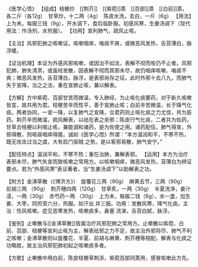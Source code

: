 《医学心悟》
【组成】桔梗炒　[[荆芥]]　[[紫菀]]蒸　[[百部]]蒸　[[白前]]蒸，各二斤（各12g）　甘草炒，十二两（4g）　陈皮水洗，去白，一斤（6g）
【用法】上为末。每服三钱（9g），开水调下，食后临卧服。初感风寒，生姜汤调下（现代用法：作汤剂，水煎服）。
【功用】宣利肺气，疏风止咳。

【主治】风邪犯肺之咳嗽证。咳嗽咽痒，咯痰不爽，或微恶风发热，舌苔薄白，脉浮缓。

【证治机理】本证为外感风邪咳嗽，或因治不如法，表解不彻而咳仍不止者。风邪犯肺，肺失清肃，或虽经发散，因表解不彻而其邪未尽，故仍咽痒咳嗽、咯痰不爽；微恶风发热，舌苔薄白，脉浮，是表邪尚存之征。此时外邪十去八九，而肺气失于宣降，治之之法，重在宣肺止咳，兼以解表。

【方解】方中紫菀、百部甘苦而微温，专入肺经，为止咳化痰要药，对于新久咳嗽皆宜，故共用为君。桔梗苦辛而性平，善于宣肺止咳；白前辛苦微温，长于降气化痰。两者协同，一宣一降，以复肺气之宣降，合君药则止咳化痰之力尤佳，共为臣药。荆芥辛而微温，疏风解表，以祛在表之余邪；陈皮行气化痰，二者共为佐药。甘草合桔梗以利咽止咳，兼能调和诸药，是为佐使之用。诸药配伍，肺气得宣，外邪得散，则咳痰咽痒得瘥。诚如《医学心悟》所谓：“本方温润和平，不寒不热，既无攻击过当之虞，大有启门驱贼
之势。是以客邪易散，肺气安宁。”

【配伍特点】温润平和，不寒不热；重在治肺，兼解表邪。
【运用】本方为治疗表邪未尽，肺气失宣而致咳嗽之常用方。以咳嗽咽痒，微恶风发热，苔薄白为辨证要点。若为“外感风寒”表证著者，当“生姜汤调下”以助解表之功。

【附方】金沸草散（《博济方》）　旋覆花三两（90g）　麻黄去节，三两（90g）　前胡三两
（90g）　荆芥穗四两（120g）　甘草炙，一两（30g）　半夏洗净，姜汁浸，一两（30g）　赤芍药一两
（30g）　上为末，每服二钱（6g），水一盏，加生姜、大枣，同煎至六分，热服。如汗出
并三服。功用：发散风寒，降气化痰。主治：伤风咳嗽。症见恶寒发热，咳嗽痰多，鼻塞
流涕，舌苔白腻，脉浮。

【鉴别】止嗽散与[[金沸草散]]皆属治疗风邪犯肺之常用方。止嗽散以紫菀、白前、百部、桔梗等宣利止咳为主，解表祛邪之力不足，故主治外邪将尽、肺气不利之咳嗽；金沸草散则以旋覆花、半夏、前胡与麻黄、荆芥穗等相配，解表与化痰之功略胜，故主治风邪犯肺初起之咳嗽痰多者。

【方歌】止嗽散中用白前，陈皮桔梗草荆添，紫菀百部同蒸用，感冒咳嗽此方先。